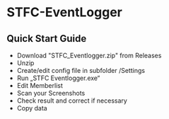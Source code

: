 # STFC-EventLogger

## Quick Start Guide

   - Download "STFC_Eventlogger.zip" from Releases
   - Unzip
   - Create/edit config file in subfolder /Settings
   - Run „STFC Eventlogger.exe“
   - Edit Memberlist
   -	Scan your Screenshots
   -	Check result and correct if necessary
   -	Copy data
